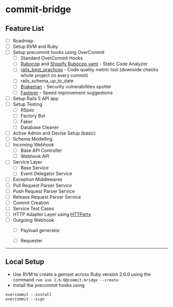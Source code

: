 # commit-bridge

## Feature List
- [ ] Roadmap
- [ ] Setup RVM and Ruby
- [ ] Setup precommit hooks using OverCommit
    - [ ] Standard OverCommit Hooks
    - [ ] [Rubocop](https://github.com/rubocop-hq/rubocop) and [Shopify Rubocop yaml](https://github.com/Shopify/ruby-style-guide/blob/master/rubocop.yml) - Static Code Analyzer
    - [ ] [rails_best_practices](https://github.com/flyerhzm/rails_best_practices) - Code quality metric tool (downside checks whole project on every commit)
    - [ ] rails_schema_up_to_date
    - [ ] [Brakeman](https://github.com/presidentbeef/brakeman) - Security vulnerabilities spotter
    - [ ] [Fasterer](https://github.com/DamirSvrtan/fasterer) - Speed improvement suggestions
- [ ] Setup Rails 5 API app
- [ ] Setup Testing
    - [ ] RSpec
    - [ ] Factory Bot
    - [ ] Faker
    - [ ] Database Cleaner
- [ ] Active Admin and Devise Setup (basic)
- [ ] Schema Modelling
- [ ] Incoming Webhook
    - [ ] Base API Controller
    - [ ] Webhook API
- [ ] Service Layer
    - [ ] Base Service
    - [ ] Event Delegator Service
- [ ] Exception Middlewares
- [ ] Pull Request Parser Service
- [ ] Push Request Parser Service
- [ ] Release Request Parser Service
- [ ] Commit Creation
- [ ] Service Test Cases
- [ ] HTTP Adapter Layer using [HTTParty](https://github.com/jnunemaker/httparty)
- [ ] Outgoing Webhook
    - [ ] Payload generator
    - [ ] Requester


---
## Local Setup
- Use RVM to create a gemset across Ruby version 2.6.0 using the command `rvm use 2.6.0@commit-bridge --create`
- Install the precommit hooks using
```
overcommit --install
overcommit --sign
```